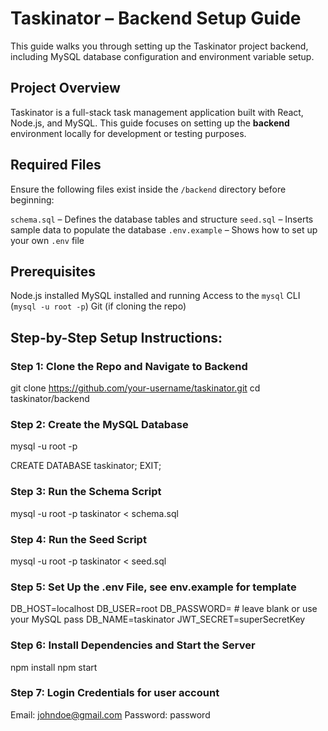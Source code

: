 # Taskinator – Backend Setup Guide

This guide walks you through setting up the Taskinator project backend, including MySQL database configuration and environment variable setup.


## Project Overview

Taskinator is a full-stack task management application built with React, Node.js, and MySQL. This guide focuses on setting up the **backend** environment locally for development or testing purposes.


## Required Files

Ensure the following files exist inside the `/backend` directory before beginning:

`schema.sql` – Defines the database tables and structure
`seed.sql` – Inserts sample data to populate the database
`.env.example` – Shows how to set up your own `.env` file


## Prerequisites

Node.js installed
MySQL installed and running
Access to the `mysql` CLI (`mysql -u root -p`)
Git (if cloning the repo)


## Step-by-Step Setup Instructions:


### Step 1: Clone the Repo and Navigate to Backend
git clone https://github.com/your-username/taskinator.git
cd taskinator/backend

### Step 2: Create the MySQL Database
mysql -u root -p

CREATE DATABASE taskinator;
EXIT;


### Step 3: Run the Schema Script
mysql -u root -p taskinator < schema.sql


### Step 4: Run the Seed Script
mysql -u root -p taskinator < seed.sql

### Step 5: Set Up the .env File, see env.example for template
DB_HOST=localhost
DB_USER=root
DB_PASSWORD=       # leave blank or use your MySQL pass
DB_NAME=taskinator
JWT_SECRET=superSecretKey

### Step 6: Install Dependencies and Start the Server
npm install
npm start

### Step 7: Login Credentials for user account
Email:    johndoe@gmail.com
Password: password